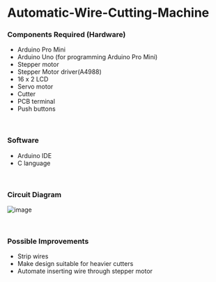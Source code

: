# Automatic-Wire-Cutting-Machine
 
<h3>Components Required (Hardware)</h3>
<ul>
 <li>Arduino Pro Mini</li>
  <li>Arduino Uno (for programming Arduino Pro Mini)</li>
  <li>Stepper motor</li>
 <li>Stepper Motor driver(A4988)</li>
 <li>16 x 2 LCD</li>
 <li>Servo motor</li>
 <li>Cutter</li>
 <li>PCB terminal</li>
 <li>Push buttons</li>
 </ul>
<br>

<h3>Software</h3>
<ul>
 <li>Arduino IDE</li>
 <li>C language</li>
 
 </ul>
<br>

<h3>Circuit Diagram</h3>

![image](https://user-images.githubusercontent.com/74203271/154331809-0291dd02-b2fb-4aff-8f1d-081060f87bd4.png)

<br>

<h3>Possible Improvements</h3>
<ul>
 <li>Strip wires</li>
 <li>Make design suitable for heavier cutters</li>
 <li>Automate inserting wire through stepper motor</li>
 </u>



